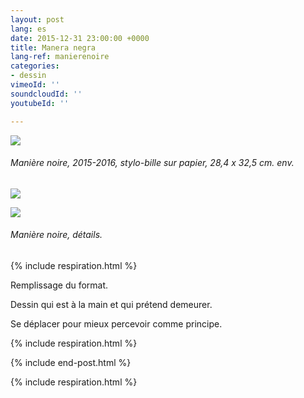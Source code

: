 ```yaml
---
layout: post
lang: es
date: 2015-12-31 23:00:00 +0000
title: Manera negra
lang-ref: manierenoire
categories:
- dessin
vimeoId: ''
soundcloudId: ''
youtubeId: ''

---
```

![](/mepierdoparaver/imgs/mn-up-a.jpg)

###### _Manière noire_, 2015-2016, stylo-bille sur papier, 28,4 x 32,5 cm. env.

![](/mepierdoparaver/imgs/mn-up-b.jpg)

![](/mepierdoparaver/imgs/mn-up-c.jpg)

###### _Manière noire_, détails.

{% include respiration.html %}

Remplissage du format.

Dessin qui est à la main et qui prétend demeurer.

Se déplacer pour mieux percevoir comme principe.

{% include respiration.html %}

{% include end-post.html %}

{% include respiration.html %}